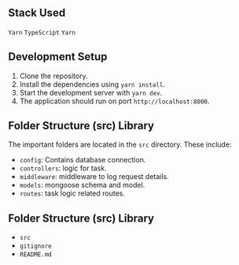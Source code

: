 ## Stack Used

`Yarn`
`TypeScript`
`Yarn`

## Development Setup

1. Clone the repository.
2. Install the dependencies using `yarn install`.
3. Start the development server with `yarn dev`.
4. The application should run on port `http://localhost:8000`.

## Folder Structure (src) Library

The important folders are located in the `src` directory. These include:

- `config`: Contains database connection.
- `controllers`: logic for task.
- `middleware`: middleware to log request details.
- `models`: mongoose schema and model.
- `routes`: task logic related routes.

## Folder Structure (src) Library

- `src`
- `gitignore`
- `README.md`
